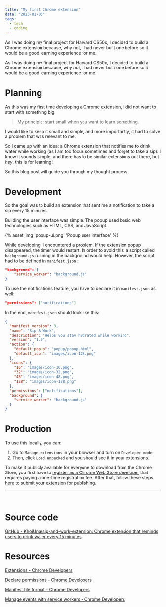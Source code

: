 ```yaml
---
title: "My first Chrome extension"
date: "2023-01-03"
tags:
  - tech
  - coding
---
```


As I was doing my final project for Harvard CS50x, I decided to build a Chrome extension because, why not, I had never built one before so it would be a good learning experience for me.

<!-- excerpt -->

As I was doing my final project for Harvard CS50x, I decided to build a Chrome extension because, _why not_, I had never built one before so it would be a good learning experience for me.

# Planning

As this was my first time developing a Chrome extension, I did not want to start with something big.

> My principle: start small when you want to learn something.

I would like to keep it small and simple, and more importantly, it had to solve a problem that was relevant to me.

So I came up with an idea: a Chrome extension that notifies me to drink water while working (as I am too focus sometimes and forget to take a sip). I know it sounds simple, and there has to be similar extensions out there, but _hey_, this is for learning!

So this blog post will guide you through my thought process.

# Development

So the goal was to build an extension that sent me a notification to take a sip every 15 minutes.

Building the user interface was simple. The popup used basic web technologies such as HTML, CSS, and JavaScript.

{% asset_img 'popup-ui.png' 'Popup user interface' %}

While developing, I encountered a problem. If the extension popup disappeared, the timer would restart. In order to avoid this, a script called `background.js` running in the background would help. However, the script had to be defined in `manifest.json` :

```json
"background": {
    "service_worker": "background.js"
}
```

To use the notifications feature, you have to declare it in `manifest.json` as well:

```json
"permissions": ["notifications"]
```

In the end, `manifest.json` should look like this:

```json
{
  "manifest_version": 3,
  "name": "Sip & Work",
  "description": "Helps you stay hydrated while working",
  "version": "1.0",
  "action": {
    "default_popup": "popup/popup.html",
    "default_icon": "images/icon-128.png"
  },
  "icons": {
    "16": "images/icon-16.png",
    "32": "images/icon-32.png",
    "48": "images/icon-48.png",
    "128": "images/icon-128.png"
  },
  "permissions": ["notifications"],
  "background": {
    "service_worker": "background.js"
  }
}
```

# Production

To use this locally, you can:

1. Go to `Manage extensions` in your browser and turn on `Developer mode`.
2. Then, click `Load unpacked` and you should see it in your extensions.

To make it publicly available for everyone to download from the Chrome Store, you first have to [register as a Chrome Web Store developer](https://developer.chrome.com/docs/webstore/register/) that requires paying a one-time registration fee. After that, follow these steps [here](https://developer.chrome.com/docs/webstore/publish/#setup-a-developer-account) to submit your extension for publishing.

<hr/>
<br/>

# Source code

[GitHub - KhoiUna/sip-and-work-extension: Chrome extension that reminds users to drink water every 15 minutes](https://github.com/KhoiUna/sip-and-work-extension)

# Resources

[Extensions - Chrome Developers](https://developer.chrome.com/docs/extensions/)

[Declare permissions - Chrome Developers](https://developer.chrome.com/docs/extensions/mv3/declare_permissions/)

[Manifest file format - Chrome Developers](https://developer.chrome.com/docs/extensions/mv3/manifest/)

[Manage events with service workers - Chrome Developers](https://developer.chrome.com/docs/extensions/mv3/service_workers/)
